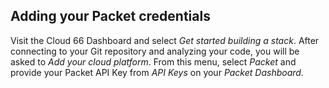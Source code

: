 


## Adding your Packet credentials

Visit the Cloud 66 Dashboard and select _Get started building a stack_. After connecting to your Git repository and analyzing your code, you will be asked to _Add your cloud platform_. From this menu, select _Packet_ and provide your Packet API Key from _API Keys_ on your _Packet Dashboard_.




